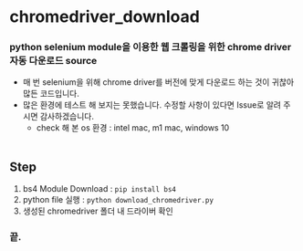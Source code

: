 # chromedriver_download

### python selenium module을 이용한 웹 크롤링을 위한 chrome driver 자동 다운로드 source
- 매 번 selenium을 위해 chrome driver를 버전에 맞게 다운로드 하는 것이 귀찮아 많든 코드입니다.
- 많은 환경에 테스트 해 보지는 못했습니다. 수정할 사항이 있다면 Issue로 알려 주시면 감사하겠습니다.
  - check 해 본 os 환경 : intel mac, m1 mac, windows 10
<br/><br/>
## Step
1. bs4 Module Download : `pip install bs4`
2. python file 실행 : `python download_chromedriver.py`
3. 생성된 chromedriver 폴더 내 드라이버 확인
### 끝.
